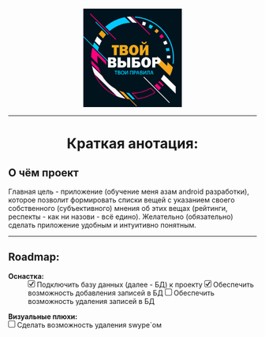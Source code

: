 <p align="center"><img src=".gitimage/logo_frame_text.png" height="200" width="200"></p>

---

<h1 align=center>Краткая анотация:</h1>

<h2>О чём проект</h2>

<p>Главная цель - приложение (обучение меня азам android разработки), которое позволит 
формировать списки вещей с указанием своего собственного (субъективного) мнения об этих вещах 
(рейтинги, респекты - как ни назови - всё едино). Желательно (обязательно) сделать приложение 
удобным и интуитивно понятным. </p>

***

<h2>  Roadmap:  </h2>

<dl>
    <dt><b> Оснастка: </b></dt>
    <dd>
        <img src=".gitimage/chkbx_checked.png" href=# height="14" width="14"> 
            Подключить базу данных (далее - БД) к проекту
        <img src=".gitimage/chkbx_checked.png" href=# height="14" width="14"> 
            Обеспечить возможность добавления записей в БД
        <img src=".gitimage/chkbx_unchecked.png" href=# height="14" width="14"> 
            Обеспечить возможность удаления записей в БД        
    </dd>
</dl>

<div><b> Визуальные плюхи: </b></div>    
<img src=".gitimage/chkbx_unchecked.png" href=# height="14" width="14"> Сделать возможность удаления swype`ом

